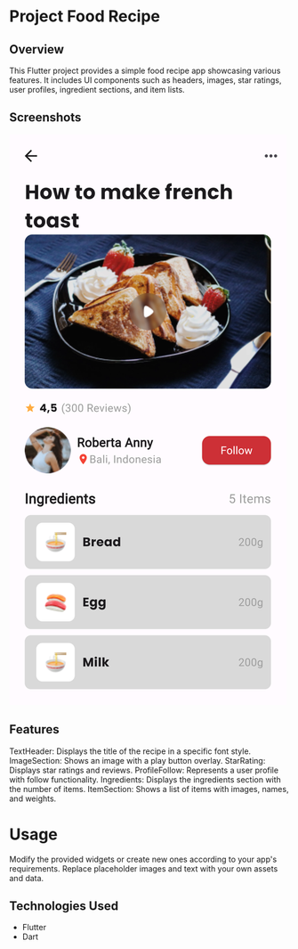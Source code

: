 # Project Food Recipe

## Overview
This Flutter project provides a simple food recipe app showcasing various features. It includes UI components such as headers, images, star ratings, user profiles, ingredient sections, and item lists.

## Screenshots
![alt text](foodrecipe.png)

## Features
TextHeader: Displays the title of the recipe in a specific font style.
ImageSection: Shows an image with a play button overlay.
StarRating: Displays star ratings and reviews.
ProfileFollow: Represents a user profile with follow functionality.
Ingredients: Displays the ingredients section with the number of items.
ItemSection: Shows a list of items with images, names, and weights.

# Usage
Modify the provided widgets or create new ones according to your app's requirements. Replace placeholder images and text with your own assets and data.

## Technologies Used
- Flutter
- Dart

